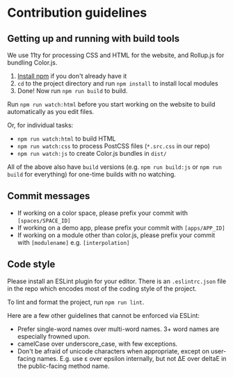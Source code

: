 # Contribution guidelines

## Getting up and running with build tools

We use 11ty for processing CSS and HTML for the website, and Rollup.js for bundling Color.js.

1. [Install npm](https://www.npmjs.com/get-npm) if you don't already have it
2. `cd` to the project directory and run `npm install` to install local modules
3. Done! Now run `npm run build` to build.

Run `npm run watch:html` before you start working on the website to build automatically as you edit files.

Or, for individual tasks:

- `npm run watch:html` to build HTML
- `npm run watch:css` to process PostCSS files (`*.src.css` in our repo)
- `npm run watch:js` to create Color.js bundles in `dist/`

All of the above also have `build` versions (e.g. `npm run build:js` or `npm run build` for everything) for one-time builds with no watching.

## Commit messages

- If working on a color space, please prefix your commit with `[spaces/SPACE_ID]`
- If working on a demo app, please prefix your commit with `[apps/APP_ID]`
- If working on a module other than color.js, please prefix your commit with `[modulename]` e.g. `[interpolation]`

## Code style

Please install an ESLint plugin for your editor. There is an `.eslintrc.json` file in the repo which encodes most of the coding style of the project.

To lint and format the project, run `npm run lint`.

Here are a few other guidelines that cannot be enforced via ESLint:

- Prefer single-word names over multi-word names. 3+ word names are especially frowned upon.
- camelCase over underscore_case, with few exceptions.
- Don't be afraid of unicode characters when appropriate, except on user-facing names. E.g. use ε over epsilon internally, but not ΔΕ over deltaE in the public-facing method name.
